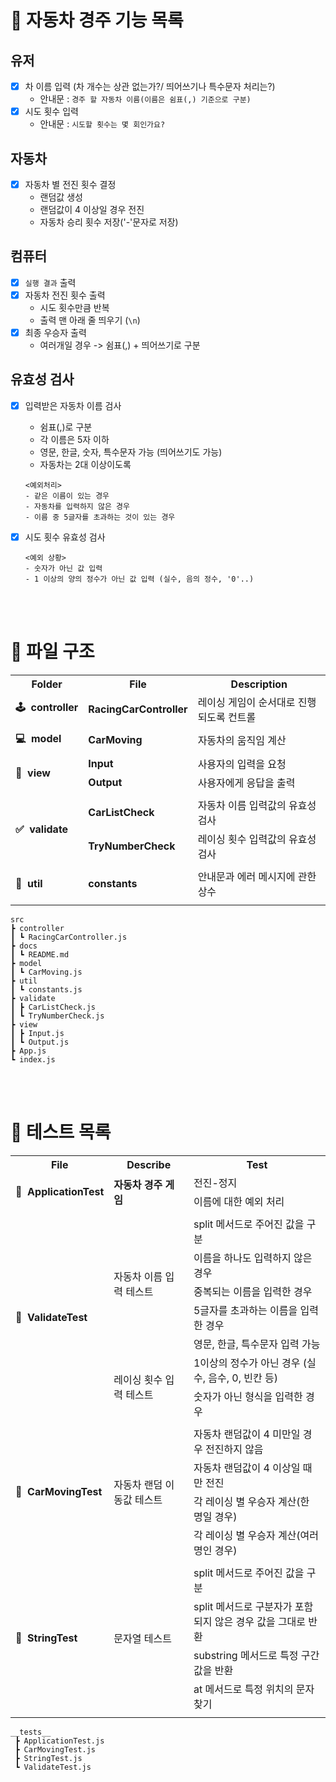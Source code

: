# 🚗 자동차 경주 기능 목록

## 유저

- [x] 차 이름 입력 (차 개수는 상관 없는가?/ 띄어쓰기나 특수문자 처리는?)
  - 안내문 : `경주 할 자동차 이름(이름은 쉼표(,) 기준으로 구분)`
- [x] 시도 횟수 입력
  - 안내문 : `시도할 횟수는 몇 회인가요?`

## 자동차

- [x] 자동차 별 전진 횟수 결정
  - 랜덤값 생성
  - 랜덤값이 4 이상일 경우 전진
  - 자동차 승리 횟수 저장('-'문자로 저장)

## 컴퓨터

- [x] `실행 결과` 출력
- [x] 자동차 전진 횟수 출력
  - 시도 횟수만큼 반복
  - 출력 맨 아래 줄 띄우기 (`\n`)
- [x] 최종 우승자 출력
  - 여러개일 경우 -> 쉼표(,) + 띄어쓰기로 구분

## 유효성 검사

- [x] 입력받은 자동차 이름 검사

  - 쉼표(,)로 구분
  - 각 이름은 5자 이하
  - 영문, 한글, 숫자, 특수문자 가능 (띄어쓰기도 가능)
  - 자동차는 2대 이상이도록

  ```
  <예외처리>
  - 같은 이름이 있는 경우
  - 자동차를 입력하지 않은 경우
  - 이름 중 5글자를 초과하는 것이 있는 경우
  ```

- [x] 시도 횟수 유효성 검사

  ```
  <예외 상황>
  - 숫자가 아닌 값 입력
  - 1 이상의 양의 정수가 아닌 값 입력 (실수, 음의 정수, '0'..)
  ```

<br><br>

# 📁 파일 구조

<div align="center">
  <table>
    <tr>
      <th align="center">Folder</th>
      <th align="center">File</th>
      <th align="center">Description</th>
    </tr>
    <tr>
      <td><b>🕹&nbsp;&nbsp;controller</b></td>
      <td><b>RacingCarController</b></td>
      <td>레이싱 게임이 순서대로 진행되도록 컨트롤</td>
    </tr>
    <tr><td colspan="3"></td></tr>
    <tr>
      <td><b>💻&nbsp;&nbsp;model</b></td>
      <td><b>CarMoving</b></td>
      <td>자동차의 움직임 계산</td>
    </tr>
    <tr><td colspan="3"></td></tr>
    <tr>
      <td rowspan="2"><b>💬&nbsp;&nbsp;view</b></td>
      <td><b>Input</b></td>
      <td>사용자의 입력을 요청</td>
    </tr>
    <tr>
        <td><b>Output</b></td>
        <td>사용자에게 응답을 출력</td>
    </tr>
    <tr><td colspan="3"></td></tr>
    <tr>
      <td rowspan="2"><b>✅&nbsp;&nbsp;validate</b></td>
      <td><b>CarListCheck</b></td>
      <td>자동차 이름 입력값의 유효성 검사</td>
    </tr>
    <tr>
        <td><b>TryNumberCheck</b></td>
        <td>레이싱 횟수 입력값의 유효성 검사</td>
    </tr>
    <tr><td colspan="3"></td></tr>
    <tr>
      <td><b>📃&nbsp;&nbsp;util</b></td>
      <td><b>constants</b></td>
      <td>안내문과 에러 메시지에 관한 상수</td>
    </tr>
    <tr><td colspan="3"></td></tr>
  </table>
</div>

```
src
┣ controller
┃ ┗ RacingCarController.js
┣ docs
┃ ┗ README.md
┣ model
┃ ┗ CarMoving.js
┣ util
┃ ┗ constants.js
┣ validate
┃ ┣ CarListCheck.js
┃ ┗ TryNumberCheck.js
┣ view
┃ ┣ Input.js
┃ ┗ Output.js
┣ App.js
┗ index.js
```

<br><br>

# 🚨 테스트 목록

<div align="center">
  <table>
    <tr>
      <th align="center">File</th>
      <th align="center">Describe</th>
      <th align="center">Test</th>
    </tr>
    <tr>
      <td rowspan="3"><b>🚨&nbsp;&nbsp;ApplicationTest</b></td>
      <td rowspan="3"><b>자동차 경주 게임</b></td>
    </tr>
    <tr>
      <td>전진-정지</td>
    </tr>
    <tr>
      <td>이름에 대한 예외 처리</td>
    </tr>
    <tr><td colspan="3"></td></tr>
    <tr>
      <td rowspan="7"><b>🚨&nbsp;&nbsp;ValidateTest</b></td>
      <td rowspan="5">자동차 이름 입력 테스트</td>
      <td>split 메서드로 주어진 값을 구분</td>
    </tr>
    <tr>
      <td>이름을 하나도 입력하지 않은 경우</td>
    </tr>
    <tr>
      <td>중복되는 이름을 입력한 경우</td>
    </tr>
    <tr>
      <td>5글자를 초과하는 이름을 입력한 경우</td>
    </tr>
    <tr>
      <td>영문, 한글, 특수문자 입력 가능</td>
    </tr>
    <tr>
      <td rowspan="2">레이싱 횟수 입력 테스트</td>
      <td>1이상의 정수가 아닌 경우 (실수, 음수, 0, 빈칸 등)</td>
    </tr>
    <tr>
      <td>숫자가 아닌 형식을 입력한 경우</td>
    </tr>
    <tr><td colspan="3"></td></tr>
    <tr>
      <td rowspan="4"><b>🚨&nbsp;&nbsp;CarMovingTest</b></td>
      <td rowspan="4">자동차 랜덤 이동값 테스트</td>
      <td>자동차 랜덤값이 4 미만일 경우 전진하지 않음</td>
    </tr>
    <tr>
      <td>자동차 랜덤값이 4 이상일 때만 전진</td>
    </tr>
    <tr>
      <td>각 레이싱 별 우승자 계산(한 명일 경우)</td>
    </tr>
    <tr>
      <td>각 레이싱 별 우승자 계산(여러명인 경우)</td>
    </tr>
    <tr><td colspan="3"></td></tr>
    <tr>
      <td rowspan="4"><b>🚨&nbsp;&nbsp;StringTest</b></td>
      <td rowspan="4">문자열 테스트</td>
      <td>split 메서드로 주어진 값을 구분</td>
    </tr>
    <tr>
      <td>split 메서드로 구분자가 포함되지 않은 경우 값을 그대로 반환</td>
    </tr>
    <tr>
      <td>substring 메서드로 특정 구간 값을 반환</td>
    </tr>
    <tr>
      <td>at 메서드로 특정 위치의 문자 찾기</td>
    </tr>
    <tr><td colspan="3"></td></tr>
  </table>
</div>

```
__tests__
 ┣ ApplicationTest.js
 ┣ CarMovingTest.js
 ┣ StringTest.js
 ┗ ValidateTest.js
```
